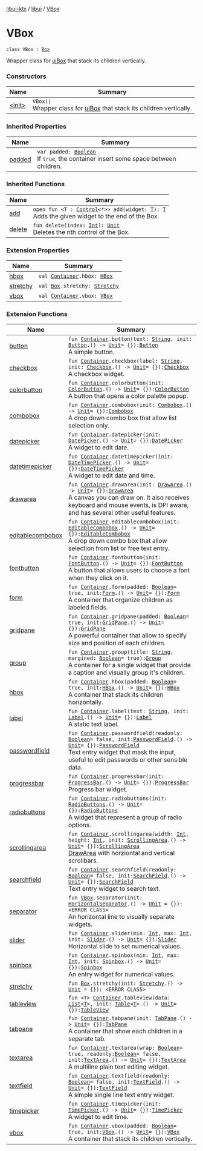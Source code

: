 [libui-ktx](../../index.md) / [libui](../index.md) / [VBox](./index.md)

# VBox

`class VBox : `[`Box`](../-box/index.md)

Wrapper class for [uiBox](../ui-box.md) that stack its children vertically.

### Constructors

| Name | Summary |
|---|---|
| [&lt;init&gt;](-init-.md) | `VBox()`<br>Wrapper class for [uiBox](../ui-box.md) that stack its children vertically. |

### Inherited Properties

| Name | Summary |
|---|---|
| [padded](../-box/padded.md) | `var padded: `[`Boolean`](https://kotlinlang.org/api/latest/jvm/stdlib/kotlin/-boolean/index.html)<br>If `true`, the container insert some space between children. |

### Inherited Functions

| Name | Summary |
|---|---|
| [add](../-box/add.md) | `open fun <T : `[`Control`](../-control/index.md)`<*>> add(widget: `[`T`](../-box/add.md#T)`): `[`T`](../-box/add.md#T)<br>Adds the given widget to the end of the Box. |
| [delete](../-box/delete.md) | `fun delete(index: `[`Int`](https://kotlinlang.org/api/latest/jvm/stdlib/kotlin/-int/index.html)`): `[`Unit`](https://kotlinlang.org/api/latest/jvm/stdlib/kotlin/-unit/index.html)<br>Deletes the nth control of the Box. |

### Extension Properties

| Name | Summary |
|---|---|
| [hbox](../hbox.md) | `val `[`Container`](../-container/index.md)`.hbox: `[`HBox`](../-h-box/index.md) |
| [stretchy](../stretchy.md) | `val `[`Box`](../-box/index.md)`.stretchy: `[`Stretchy`](../-box/-stretchy/index.md) |
| [vbox](../vbox.md) | `val `[`Container`](../-container/index.md)`.vbox: `[`VBox`](./index.md) |

### Extension Functions

| Name | Summary |
|---|---|
| [button](../button.md) | `fun `[`Container`](../-container/index.md)`.button(text: `[`String`](https://kotlinlang.org/api/latest/jvm/stdlib/kotlin/-string/index.html)`, init: `[`Button`](../-button/index.md)`.() -> `[`Unit`](https://kotlinlang.org/api/latest/jvm/stdlib/kotlin/-unit/index.html)` = {}): `[`Button`](../-button/index.md)<br>A simple button. |
| [checkbox](../checkbox.md) | `fun `[`Container`](../-container/index.md)`.checkbox(label: `[`String`](https://kotlinlang.org/api/latest/jvm/stdlib/kotlin/-string/index.html)`, init: `[`Checkbox`](../-checkbox/index.md)`.() -> `[`Unit`](https://kotlinlang.org/api/latest/jvm/stdlib/kotlin/-unit/index.html)` = {}): `[`Checkbox`](../-checkbox/index.md)<br>A checkbox widget. |
| [colorbutton](../colorbutton.md) | `fun `[`Container`](../-container/index.md)`.colorbutton(init: `[`ColorButton`](../-color-button/index.md)`.() -> `[`Unit`](https://kotlinlang.org/api/latest/jvm/stdlib/kotlin/-unit/index.html)` = {}): `[`ColorButton`](../-color-button/index.md)<br>A button that opens a color palette popup. |
| [combobox](../combobox.md) | `fun `[`Container`](../-container/index.md)`.combobox(init: `[`Combobox`](../-combobox/index.md)`.() -> `[`Unit`](https://kotlinlang.org/api/latest/jvm/stdlib/kotlin/-unit/index.html)` = {}): `[`Combobox`](../-combobox/index.md)<br>A drop down combo box that allow list selection only. |
| [datepicker](../datepicker.md) | `fun `[`Container`](../-container/index.md)`.datepicker(init: `[`DatePicker`](../-date-picker/index.md)`.() -> `[`Unit`](https://kotlinlang.org/api/latest/jvm/stdlib/kotlin/-unit/index.html)` = {}): `[`DatePicker`](../-date-picker/index.md)<br>A widget to edit date. |
| [datetimepicker](../datetimepicker.md) | `fun `[`Container`](../-container/index.md)`.datetimepicker(init: `[`DateTimePicker`](../-date-time-picker/index.md)`.() -> `[`Unit`](https://kotlinlang.org/api/latest/jvm/stdlib/kotlin/-unit/index.html)` = {}): `[`DateTimePicker`](../-date-time-picker/index.md)<br>A widget to edit date and time. |
| [drawarea](../drawarea.md) | `fun `[`Container`](../-container/index.md)`.drawarea(init: `[`DrawArea`](../-draw-area/index.md)`.() -> `[`Unit`](https://kotlinlang.org/api/latest/jvm/stdlib/kotlin/-unit/index.html)` = {}): `[`DrawArea`](../-draw-area/index.md)<br>A canvas you can draw on. It also receives keyboard and mouse events, is DPI aware, and has several other useful features. |
| [editablecombobox](../editablecombobox.md) | `fun `[`Container`](../-container/index.md)`.editablecombobox(init: `[`EditableCombobox`](../-editable-combobox/index.md)`.() -> `[`Unit`](https://kotlinlang.org/api/latest/jvm/stdlib/kotlin/-unit/index.html)` = {}): `[`EditableCombobox`](../-editable-combobox/index.md)<br>A drop down combo box that allow selection from list or free text entry. |
| [fontbutton](../fontbutton.md) | `fun `[`Container`](../-container/index.md)`.fontbutton(init: `[`FontButton`](../-font-button/index.md)`.() -> `[`Unit`](https://kotlinlang.org/api/latest/jvm/stdlib/kotlin/-unit/index.html)` = {}): `[`FontButton`](../-font-button/index.md)<br>A button that allows users to choose a font when they click on it. |
| [form](../form.md) | `fun `[`Container`](../-container/index.md)`.form(padded: `[`Boolean`](https://kotlinlang.org/api/latest/jvm/stdlib/kotlin/-boolean/index.html)` = true, init: `[`Form`](../-form/index.md)`.() -> `[`Unit`](https://kotlinlang.org/api/latest/jvm/stdlib/kotlin/-unit/index.html)` = {}): `[`Form`](../-form/index.md)<br>A container that organize children as labeled fields. |
| [gridpane](../gridpane.md) | `fun `[`Container`](../-container/index.md)`.gridpane(padded: `[`Boolean`](https://kotlinlang.org/api/latest/jvm/stdlib/kotlin/-boolean/index.html)` = true, init: `[`GridPane`](../-grid-pane/index.md)`.() -> `[`Unit`](https://kotlinlang.org/api/latest/jvm/stdlib/kotlin/-unit/index.html)` = {}): `[`GridPane`](../-grid-pane/index.md)<br>A powerful container that allow to specify size and position of each children. |
| [group](../group.md) | `fun `[`Container`](../-container/index.md)`.group(title: `[`String`](https://kotlinlang.org/api/latest/jvm/stdlib/kotlin/-string/index.html)`, margined: `[`Boolean`](https://kotlinlang.org/api/latest/jvm/stdlib/kotlin/-boolean/index.html)` = true): `[`Group`](../-group/index.md)<br>A container for a single widget that provide a caption and visually group it's children. |
| [hbox](../hbox.md) | `fun `[`Container`](../-container/index.md)`.hbox(padded: `[`Boolean`](https://kotlinlang.org/api/latest/jvm/stdlib/kotlin/-boolean/index.html)` = true, init: `[`HBox`](../-h-box/index.md)`.() -> `[`Unit`](https://kotlinlang.org/api/latest/jvm/stdlib/kotlin/-unit/index.html)` = {}): `[`HBox`](../-h-box/index.md)<br>A container that stack its children horizontally. |
| [label](../label.md) | `fun `[`Container`](../-container/index.md)`.label(text: `[`String`](https://kotlinlang.org/api/latest/jvm/stdlib/kotlin/-string/index.html)`, init: `[`Label`](../-label/index.md)`.() -> `[`Unit`](https://kotlinlang.org/api/latest/jvm/stdlib/kotlin/-unit/index.html)` = {}): `[`Label`](../-label/index.md)<br>A static text label. |
| [passwordfield](../passwordfield.md) | `fun `[`Container`](../-container/index.md)`.passwordfield(readonly: `[`Boolean`](https://kotlinlang.org/api/latest/jvm/stdlib/kotlin/-boolean/index.html)` = false, init: `[`PasswordField`](../-password-field/index.md)`.() -> `[`Unit`](https://kotlinlang.org/api/latest/jvm/stdlib/kotlin/-unit/index.html)` = {}): `[`PasswordField`](../-password-field/index.md)<br>Text entry widget that mask the input, useful to edit passwords or other sensible data. |
| [progressbar](../progressbar.md) | `fun `[`Container`](../-container/index.md)`.progressbar(init: `[`ProgressBar`](../-progress-bar/index.md)`.() -> `[`Unit`](https://kotlinlang.org/api/latest/jvm/stdlib/kotlin/-unit/index.html)` = {}): `[`ProgressBar`](../-progress-bar/index.md)<br>Progress bar widget. |
| [radiobuttons](../radiobuttons.md) | `fun `[`Container`](../-container/index.md)`.radiobuttons(init: `[`RadioButtons`](../-radio-buttons/index.md)`.() -> `[`Unit`](https://kotlinlang.org/api/latest/jvm/stdlib/kotlin/-unit/index.html)` = {}): `[`RadioButtons`](../-radio-buttons/index.md)<br>A widget that represent a group of radio options. |
| [scrollingarea](../scrollingarea.md) | `fun `[`Container`](../-container/index.md)`.scrollingarea(width: `[`Int`](https://kotlinlang.org/api/latest/jvm/stdlib/kotlin/-int/index.html)`, height: `[`Int`](https://kotlinlang.org/api/latest/jvm/stdlib/kotlin/-int/index.html)`, init: `[`ScrollingArea`](../-scrolling-area/index.md)`.() -> `[`Unit`](https://kotlinlang.org/api/latest/jvm/stdlib/kotlin/-unit/index.html)` = {}): `[`ScrollingArea`](../-scrolling-area/index.md)<br>[DrawArea](../-draw-area/index.md) with horziontal and vertical scrollbars. |
| [searchfield](../searchfield.md) | `fun `[`Container`](../-container/index.md)`.searchfield(readonly: `[`Boolean`](https://kotlinlang.org/api/latest/jvm/stdlib/kotlin/-boolean/index.html)` = false, init: `[`SearchField`](../-search-field/index.md)`.() -> `[`Unit`](https://kotlinlang.org/api/latest/jvm/stdlib/kotlin/-unit/index.html)` = {}): `[`SearchField`](../-search-field/index.md)<br>Text entry widget to search text. |
| [separator](../separator.md) | `fun `[`VBox`](./index.md)`.separator(init: `[`HorizontalSeparator`](../-horizontal-separator/index.md)`.() -> `[`Unit`](https://kotlinlang.org/api/latest/jvm/stdlib/kotlin/-unit/index.html)` = {}): <ERROR CLASS>`<br>An horizontal line to visually separate widgets. |
| [slider](../slider.md) | `fun `[`Container`](../-container/index.md)`.slider(min: `[`Int`](https://kotlinlang.org/api/latest/jvm/stdlib/kotlin/-int/index.html)`, max: `[`Int`](https://kotlinlang.org/api/latest/jvm/stdlib/kotlin/-int/index.html)`, init: `[`Slider`](../-slider/index.md)`.() -> `[`Unit`](https://kotlinlang.org/api/latest/jvm/stdlib/kotlin/-unit/index.html)` = {}): `[`Slider`](../-slider/index.md)<br>Horizontal slide to set numerical values. |
| [spinbox](../spinbox.md) | `fun `[`Container`](../-container/index.md)`.spinbox(min: `[`Int`](https://kotlinlang.org/api/latest/jvm/stdlib/kotlin/-int/index.html)`, max: `[`Int`](https://kotlinlang.org/api/latest/jvm/stdlib/kotlin/-int/index.html)`, init: `[`Spinbox`](../-spinbox/index.md)`.() -> `[`Unit`](https://kotlinlang.org/api/latest/jvm/stdlib/kotlin/-unit/index.html)` = {}): `[`Spinbox`](../-spinbox/index.md)<br>An entry widget for numerical values. |
| [stretchy](../stretchy.md) | `fun `[`Box`](../-box/index.md)`.stretchy(init: `[`Stretchy`](../-box/-stretchy/index.md)`.() -> `[`Unit`](https://kotlinlang.org/api/latest/jvm/stdlib/kotlin/-unit/index.html)` = {}): <ERROR CLASS>` |
| [tableview](../tableview.md) | `fun <T> `[`Container`](../-container/index.md)`.tableview(data: `[`List`](https://kotlinlang.org/api/latest/jvm/stdlib/kotlin.collections/-list/index.html)`<`[`T`](../tableview.md#T)`>, init: `[`Table`](../-table/index.md)`<`[`T`](../tableview.md#T)`>.() -> `[`Unit`](https://kotlinlang.org/api/latest/jvm/stdlib/kotlin/-unit/index.html)` = {}): `[`TableView`](../-table-view/index.md) |
| [tabpane](../tabpane.md) | `fun `[`Container`](../-container/index.md)`.tabpane(init: `[`TabPane`](../-tab-pane/index.md)`.() -> `[`Unit`](https://kotlinlang.org/api/latest/jvm/stdlib/kotlin/-unit/index.html)` = {}): `[`TabPane`](../-tab-pane/index.md)<br>A container that show each children in a separate tab. |
| [textarea](../textarea.md) | `fun `[`Container`](../-container/index.md)`.textarea(wrap: `[`Boolean`](https://kotlinlang.org/api/latest/jvm/stdlib/kotlin/-boolean/index.html)` = true, readonly: `[`Boolean`](https://kotlinlang.org/api/latest/jvm/stdlib/kotlin/-boolean/index.html)` = false, init: `[`TextArea`](../-text-area/index.md)`.() -> `[`Unit`](https://kotlinlang.org/api/latest/jvm/stdlib/kotlin/-unit/index.html)` = {}): `[`TextArea`](../-text-area/index.md)<br>A multiline plain text editing widget. |
| [textfield](../textfield.md) | `fun `[`Container`](../-container/index.md)`.textfield(readonly: `[`Boolean`](https://kotlinlang.org/api/latest/jvm/stdlib/kotlin/-boolean/index.html)` = false, init: `[`TextField`](../-text-field/index.md)`.() -> `[`Unit`](https://kotlinlang.org/api/latest/jvm/stdlib/kotlin/-unit/index.html)` = {}): `[`TextField`](../-text-field/index.md)<br>A simple single line text entry widget. |
| [timepicker](../timepicker.md) | `fun `[`Container`](../-container/index.md)`.timepicker(init: `[`TimePicker`](../-time-picker/index.md)`.() -> `[`Unit`](https://kotlinlang.org/api/latest/jvm/stdlib/kotlin/-unit/index.html)` = {}): `[`TimePicker`](../-time-picker/index.md)<br>A widget to edit time. |
| [vbox](../vbox.md) | `fun `[`Container`](../-container/index.md)`.vbox(padded: `[`Boolean`](https://kotlinlang.org/api/latest/jvm/stdlib/kotlin/-boolean/index.html)` = true, init: `[`VBox`](./index.md)`.() -> `[`Unit`](https://kotlinlang.org/api/latest/jvm/stdlib/kotlin/-unit/index.html)` = {}): `[`VBox`](./index.md)<br>A container that stack its children vertically. |
